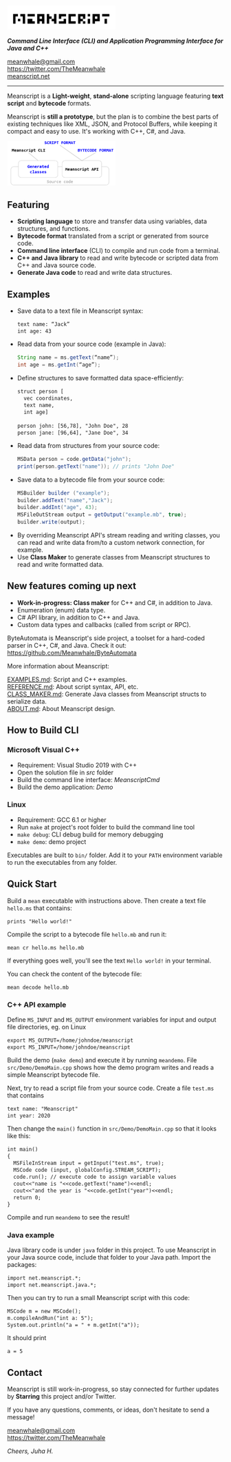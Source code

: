 
<img src=logo.png width=50%>

**_Command Line Interface (CLI) and  Application Programming Interface for Java and C++_**


meanwhale@gmail.com<br>
https://twitter.com/TheMeanwhale<br>
[meanscript.net](http://www.meanscript.net/)

<hr>

Meanscript is a **Light-weight**, **stand-alone** scripting language featuring **text script** and **bytecode** formats.

Meanscript is **still a prototype**, but the plan is to combine the best parts of existing techniques like XML, JSON, and Protocol Buffers,
while keeping it compact and easy to use. It's working with C++, C#, and Java.

<img src=rnd/circle.png width=50%>

## Featuring

* **Scripting language** to store and transfer data using variables, data structures, and functions.
* **Bytecode format** translated from a script or generated from source code.
* **Command line interface** (CLI) to compile and run code from a terminal.
* **C++ and Java library** to read and write bytecode or scripted data from C++ and Java source code.
* **Generate Java code** to read and write data structures.


## Examples

<ul>
<li>Save data to a text file in Meanscript syntax:

```
text name: “Jack”
int age: 43
```

<li>Read data from your source code (example in Java):

```java
String name = ms.getText(“name”);
int age = ms.getInt(“age”);
```

<li>Define structures to save formatted data space-efficiently:

```
struct person [
  vec coordinates,
  text name,
  int age]

person john: [56,78], "John Doe", 28
person jane: [96,64], "Jane Doe", 34
```

<li>Read data from structures from your source code:

```java
MSData person = code.getData("john");
print(person.getText("name")); // prints "John Doe"
```

<li>Save data to a bytecode file from your source code:

```java
MSBuilder builder ("example");
builder.addText("name","Jack");
builder.addInt("age", 43);
MSFileOutStream output = getOutput("example.mb", true);
builder.write(output);
```

<li>By overriding Meanscript API's stream reading and writing classes, you can read and write data from/to a custom network connection, for example.

 <li>Use <b>Class Maker</b> to generate classes from Meanscript structures to read and write formatted data.
 
 </ul>

<!-- * **Parser:** convert text script to bytecode
* Bytecode **interpreter:** execute bytecode instructions
* **MSCode:** access bytecode data from your source code
* **MSBuilder:** create data from your source code
* **Command line application:** compile and run scripts and view contents of bytecode files
* **C++ library:** compile and run code, and read and write bytecode data from your source code
* Integers, text strings, floating point numbers, structs, arrays, and functions
* Create custom input/output streams to read/write data
* _Web editor_ -->

## New features coming up next
* **Work-in-progress: Class maker** for C++ and C#, in addition to Java.
* Enumeration (enum) data type.
* C# API library, in addition to C++ and Java.
* Custom data types and callbacks (called from script or RPC).

<!--Meanscript is implemented in syntax that is common to C++, C#, and Java, with a lot of macros (GCC).
That's how to generate code to multiple languages at the same time.
Same technique is used in Meanscript's side project **ByteAutomata**, -->
ByteAutomata is Meanscript's side project,
a toolset for a hard-coded parser in C++, C#, and Java. Check it out:<br>
https://github.com/Meanwhale/ByteAutomata

More information about Meanscript:

[EXAMPLES.md](https://github.com/Meanwhale/MeanscriptCLI/blob/master/EXAMPLES.md): Script and C++ examples.<br>
[REFERENCE.md](https://github.com/Meanwhale/MeanscriptCLI/blob/master/REFERENCE.md): About script syntax, API, etc.<br>
[CLASS_MAKER.md](https://github.com/Meanwhale/MeanscriptCLI/blob/master/CLASS_MAKER.md): Generate Java classes from Meanscript structs to serialize data.<br>
[ABOUT.md](https://github.com/Meanwhale/MeanscriptCLI/blob/master/ABOUT.md): About Meanscript design.


## How to Build CLI

### Microsoft Visual C++

* Requirement: Visual Studio 2019 with C++
* Open the solution file in _src_ folder
* Build the command line interface: _MeanscriptCmd_
* Build the demo application: _Demo_

### Linux

* Requirement: GCC 6.1 or higher
* Run `make` at project's root folder to build the command line tool
* `make debug`: CLI debug build for memory debugging
* `make demo`: demo project

Executables are built to `bin/` folder.
Add it to your `PATH` environment variable to run the executables from any folder.

## Quick Start

<!--### Hello world-->

Build a `mean` executable with instructions above. Then create a text file `hello.ms` that contains:

```
prints "Hello world!"
```

Compile the script to a bytecode file `hello.mb` and run it:

```
mean cr hello.ms hello.mb
```

If everything goes well, you'll see the text `Hello world!` in your terminal.

You can check the content of the bytecode file:

```
mean decode hello.mb
```

### C++ API example

Define `MS_INPUT` and `MS_OUTPUT` environment variables for input and output file directories, eg. on Linux

```
export MS_OUTPUT=/home/johndoe/meanscript
export MS_INPUT=/home/johndoe/meanscript
```

Build the demo (`make demo`) and execute it by running `meandemo`.
File `src/Demo/DemoMain.cpp` shows how the demo program writes and reads a simple Meanscript bytecode file.

Next, try to read a script file from your source code. Create a file `test.ms` that contains

```
text name: "Meanscript"
int year: 2020
```

Then change the `main()` function in `src/Demo/DemoMain.cpp` so that it looks like this:

```
int main()
{
  MSFileInStream input = getInput("test.ms", true);
  MSCode code (input, globalConfig.STREAM_SCRIPT);
  code.run(); // execute code to assign variable values
  cout<<"name is "<<code.getText("name")<<endl;
  cout<<"and the year is "<<code.getInt("year")<<endl;
  return 0;
}
```

Compile and run `meandemo` to see the result!

### Java example

Java library code is under `java` folder in this project.
To use Meanscript in your Java source code, include that folder to your Java path.
Import the packages:

```
import net.meanscript.*;
import net.meanscript.java.*;
```

Then you can try to run a small Meanscript script with this code:

```
MSCode m = new MSCode();
m.compileAndRun("int a: 5");
System.out.println("a = " + m.getInt("a"));
```

It should print

```
a = 5
```

## Contact

Meanscript is still work-in-progress, so stay connected for further updates by **Starring** this project and/or Twitter.

If you have any questions, comments, or ideas, don't hesitate to send a message!

meanwhale@gmail.com<br>
https://twitter.com/TheMeanwhale

_Cheers, Juha H._
